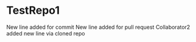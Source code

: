 # TestRepo1
New line added for commit
New line added for pull request
Collaborator2 added new line via cloned repo
